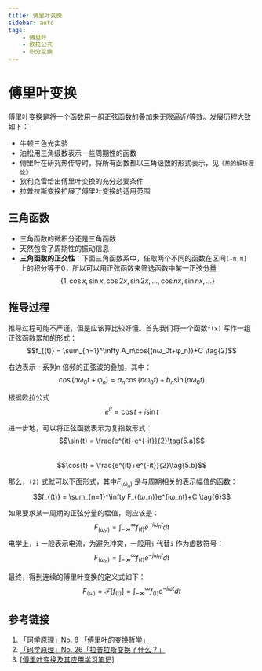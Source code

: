```yaml
---
title: 傅里叶变换  
sidebar: auto
tags: 
    - 傅里叶  
    - 欧拉公式  
    - 积分变换
--- 
```


# 傅里叶变换  
傅里叶变换是将一个函数用一组正弦函数的叠加来无限逼近/等效。发展历程大致如下：  
- 牛顿三色光实验  
- 泊松用三角级数表示一些周期性的函数  
- 傅里叶在研究热传导时，将所有函数都以三角级数的形式表示，见`《热的解析理论》`  
- 狄利克雷给出傅里叶变换的充分必要条件  
- 拉普拉斯变换扩展了傅里叶变换的适用范围  

## 三角函数  
- 三角函数的微积分还是三角函数  
- 天然包含了周期性的振动信息  
- **三角函数的正交性**：下面三角函数系中，任取两个不同的函数在区间`[-π,π]` 上的积分等于0，所以可以用正弦函数来筛选函数中某一正弦分量      
  $$\{ 1, \cos{x}, \sin{x}, \cos{2x}, \sin{2x}, ..., \cos{nx}, \sin{nx}, ... \} \tag{1}$$  

## 推导过程  
推导过程可能不严谨，但是应该算比较好懂。首先我们将一个函数`f(x)` 写作一组正弦函数累加的形式：      
$$f_{(t)} = \sum_{n=1}^\infty A_n\cos{(nω_0t+φ_n)}+C \tag{2}$$    

右边表示一系列n 倍频的正弦波的叠加，其中：  
$$\cos{(nω_0t+φ_n)} = a_n\cos{(nω_0t)}+b_n\sin{(nω_0t)} \tag{3}$$  

根据欧拉公式  
$$e^{it} = \cos{t} + i\sin{t} \tag{4}$$ 

进一步地，可以将正弦函数表示为复指数形式： 
$$\sin{t} = \frac{e^{it}-e^{-it}}{2}\tag{5.a}$$  
$$\cos{t} = \frac{e^{it}+e^{-it}}{2}\tag{5.b}$$  

那么，`(2)` 式就可以下面形式，其中$F_{(ω_n)}$ 是与周期相关的表示幅值的函数：  
$$f_{(t)} = \sum_{n=1}^\infty F_{(ω_n)}e^{iω_nt}+C \tag{6}$$  

如果要求某一周期的正弦分量的幅值，则应该是：  
$$F_{(ω_n)} = \int_{-\infty}^{\infty}f_{(t)} e^{-iω_nt} dt \tag{7.a}$$
电学上，`i` 一般表示电流，为避免冲突，一般用`j` 代替`i` 作为虚数符号：  
$$F_{(ω_n)} = \int_{-\infty}^{\infty}f_{(t)} e^{-jω_nt} dt \tag{7.b}$$  

最终，得到连续的傅里叶变换的定义式如下：  
$$F_{(ω)} = \mathscr{F}[f_{(t)}] = \int_{-\infty}^{\infty}f_{(t)}e^{-iωt}dt \tag{8}$$   


## 参考链接  
1. [「珂学原理」No. 8 「傅里叶的变换哲学」](https://www.bilibili.com/video/BV1Rx41127UF)
2. [「珂学原理」No. 26「拉普拉斯变换了什么？」](https://www.bilibili.com/video/BV16x411M7HR)
3. [[傅里叶变换及其应用学习笔记]](https://www.cnblogs.com/TaigaCon/category/1189650.html)


